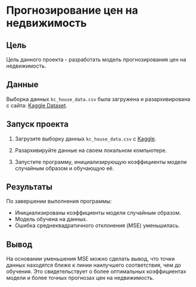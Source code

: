# Прогнозирование цен на недвижимость


## Цель

Цель данного проекта - разработать модель прогнозирования цен на недвижимость.

## Данные

Выборка данных `kc_house_data.csv` была загружена и разархивирована с сайта: [Kaggle Dataset](https://www.kaggle.com/code/djuuuu/general-linear-models/data).

## Запуск проекта

1. Загрузите выборку данных `kc_house_data.csv` с [Kaggle](https://www.kaggle.com/code/djuuuu/general-linear-models/data).

2. Разархивируйте данные на своем локальном компьютере.

3. Запустите программу, инициализирующую коэффициенты модели случайным образом и обучающую её.

## Результаты

По завершении выполнения программы:

- Инициализированы коэффициенты модели случайным образом.
- Модель обучена на данных.
- Ошибка среднеквадратичного отклонения (MSE) уменьшилась.

## Вывод

На основании уменьшения MSE можно сделать вывод, что точки данных находятся ближе к линии наилучшего соответствия, чем до обучения. Это свидетельствует о более оптимальных коэффициентах модели и более точных прогнозах цен на недвижимость.
